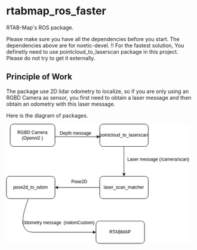 # rtabmap_ros_faster
RTAB-Map's ROS package.

Please make sure you have all the dependencies before you start. The dependencies above are for noetic-devel. 
!! For the fastest solution, You definetly need to use pointcloud_to_laserscan package in this project. Please do not try to get it externally.

## Principle of Work

The package use 2D lidar odometry to localize, so if you are only using an RGBD Camera as sensor, you first need to obtain a laser message and then obtain an odometry with this laser message.

Here is the diagram of packages.

![diagram](images/diagram.jpeg)
